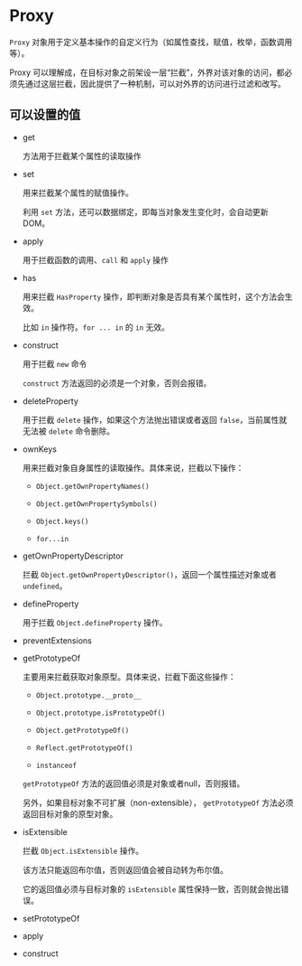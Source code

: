 # Proxy

`Proxy` 对象用于定义基本操作的自定义行为（如属性查找，赋值，枚举，函数调用等）。

Proxy 可以理解成，在目标对象之前架设一层“拦截”，外界对该对象的访问，都必须先通过这层拦截，因此提供了一种机制，可以对外界的访问进行过滤和改写。

## 可以设置的值

* get

  方法用于拦截某个属性的读取操作

* set

  用来拦截某个属性的赋值操作。

  利用 `set` 方法，还可以数据绑定，即每当对象发生变化时，会自动更新 DOM。

* apply

  用于拦截函数的调用、`call` 和 `apply` 操作

* has

  用来拦截 `HasProperty` 操作，即判断对象是否具有某个属性时，这个方法会生效。

  比如 `in` 操作符。`for ... in` 的 `in` 无效。

* construct

  用于拦截 `new` 命令

  `construct` 方法返回的必须是一个对象，否则会报错。

* deleteProperty

  用于拦截 `delete` 操作，如果这个方法抛出错误或者返回 `false`，当前属性就无法被 `delete` 命令删除。

* ownKeys

  用来拦截对象自身属性的读取操作。具体来说，拦截以下操作：

  * `Object.getOwnPropertyNames()`

  * `Object.getOwnPropertySymbols()`

  * `Object.keys()`

  * `for...in`

* getOwnPropertyDescriptor

  拦截 `Object.getOwnPropertyDescriptor()`，返回一个属性描述对象或者 `undefined`。

* defineProperty

  用于拦截 `Object.defineProperty` 操作。

* preventExtensions

* getPrototypeOf

  主要用来拦截获取对象原型。具体来说，拦截下面这些操作：

  * `Object.prototype.__proto__`

  * `Object.prototype.isPrototypeOf()`

  * `Object.getPrototypeOf()`

  * `Reflect.getPrototypeOf()`

  * `instanceof`

  `getPrototypeOf` 方法的返回值必须是对象或者null，否则报错。

  另外，如果目标对象不可扩展（non-extensible）， `getPrototypeOf` 方法必须返回目标对象的原型对象。

* isExtensible

  拦截 `Object.isExtensible` 操作。

  该方法只能返回布尔值，否则返回值会被自动转为布尔值。

  它的返回值必须与目标对象的 `isExtensible` 属性保持一致，否则就会抛出错误。

* setPrototypeOf

* apply

* construct



